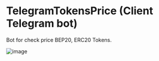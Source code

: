 # TelegramTokensPrice (Client Telegram bot)
Bot for check price BEP20, ERC20 Tokens.

![image](https://user-images.githubusercontent.com/64792903/110460655-8a393780-80df-11eb-96d8-8beccd3ef8bf.png)
